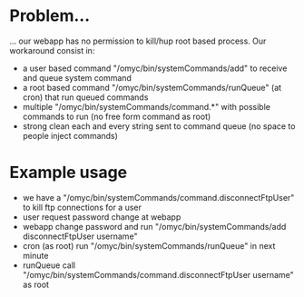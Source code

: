 
# Problem...
 
... our webapp has no permission to kill/hup root based process. Our workaround consist in:

* a user based command "/omyc/bin/systemCommands/add" to receive and queue system command 
* a root based command "/omyc/bin/systemCommands/runQueue" (at cron) that run queued commands
* multiple "/omyc/bin/systemCommands/command.*" with possible commands to run (no free form command as root)
* strong clean each and every string sent to command queue (no space to people inject commands)

# Example usage

* we have a "/omyc/bin/systemCommands/command.disconnectFtpUser" to kill ftp connections for a user
* user request password change at webapp
* webapp change password and run "/omyc/bin/systemCommands/add disconnectFtpUser username"
* cron (as root) run "/omyc/bin/systemCommands/runQueue" in next minute
* runQueue call "/omyc/bin/systemCommands/command.disconnectFtpUser username" as root
